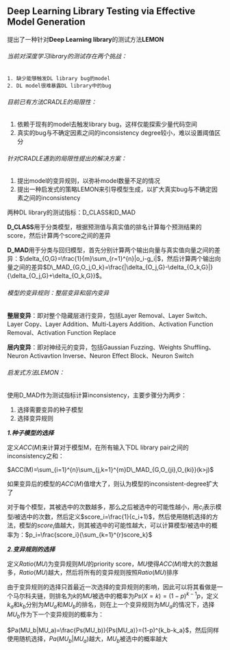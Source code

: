 ## **Deep Learning Library Testing via Effective Model Generation**

提出了一种针对**Deep Learning library**的测试方法**LEMON**

###### 当前对深度学习library的测试存在两个挑战：

 	1. 缺少能够触发DL library bug的model
 	2. DL model很难暴露DL library中的bug

###### 目前已有方法CRADLE的局限性：

1. 依赖于现有的model去触发library bug，这样仅能探索少量代码空间
2. 真实的bug与不确定因素之间的inconsistency degree较小，难以设置阈值区分

###### 针对CRADLE遇到的局限性提出的解决方案：

1. 提出model的变异规则，以弥补model数量不足的情况
2. 提出一种启发式的策略LEMON来引导模型生成，以扩大真实bug与不确定因素之间的inconsistency

两种DL library的测试指标：D_CLASS和D_MAD

**D_CLASS**用于分类模型，根据预测值与真实值的排名计算每个预测结果的score，然后计算两个score之间的差异

**D_MAD**用于分类与回归模型，首先分别计算两个输出向量与真实值向量之间的差异：$\delta_{O,G}=\frac{1}{m}\sum_{r=1}^{n}|o_i-g_i|$，然后计算两个输出向量之间的差异$D\_MAD_{G,O_j,O_k}=\frac{|\delta_{O_j,G}-\delta_{O_k,G}|}{\delta_{O_j,G}+\delta_{O_k,G}}$。

###### 模型的变异规则：整层变异和层内变异

**整层变异**：即对整个隐藏层进行变异，包括Layer Removal、Layer Switch、Layer Copy、Layer Addition、Multi-Layers Addition、Activation Function Removal、Activation Function Replace

**层内变异**：即对神经元的变异，包括Gaussian Fuzzing、Weights Shuffling、Neuron Activavtion Inverse、Neuron Effect Block、Neuron Switch

###### 启发式方法LEMON：

使用D_MAD作为测试指标计算inconsistency，主要步骤分为两步：

1. 选择需要变异的种子模型
2. 选择变异规则

***1.种子模型的选择***

定义$ACC(M)$来计算对于模型M，在所有输入下DL library pair之间的inconsistency之和：

$ACC(M)=\sum_{i=1}^{n}\sum_{j,k=1}^{m}D\_MAD_{G,O_{ji},O_{ki}}(k>j)$

如果变异后的模型的$ACC(M)$值增大了，则认为模型的inconsistent-degree扩大了

对于每个模型，其被选中的次数越多，那么之后被选中的可能性越小，用$c_i$表示模型$i$被选中的次数，然后定义$score_i=\frac{1}{c_i+1}$，然后使用随机选择的方法，模型的$score_i$值越大，则其被选中的可能性越大，可以计算模型$i$被选中的概率为：$p_i=\frac{score_i}{\sum_{k=1}^{r}score_k}$

***2.变异规则的选择***

定义$Ratio(MU)$为变异规则$MU$的priority score，$MU$使得$ACC(M)$增大的次数越多，$Ratio(MU)$越大，然后将所有的变异规则按照$Ratio(MU)$排序

由于变异规则的选择只首最近一次选择的变异规则的影响，因此可以将其看做是一个马尔科夫链，则排名为$k$的$MU$被选中的概率为$Ps(X=k)=(1-p)^{k-1}p$，定义$k_a$和$k_b$分别为$MU_a$和$MU_b$的排名，则在上一个变异规则为$MU_a$的情况下，选择$MU_b$作为下一个变异规则的概率为：

$Pa(MU_b|MU_a)=\frac{Ps(MU_b)}{Ps(MU_a)}=(1-p)^{k_b-k_a}$，然后同样使用随机选择，$Pa(MU_b|MU_a)$越大，$MU_b$被选中的概率越大



